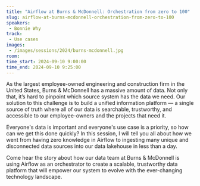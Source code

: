 ```yaml
---
title: "Airflow at Burns & McDonnell: Orchestration from zero to 100"
slug: airflow-at-burns-mcdonnell-orchestration-from-zero-to-100
speakers:
 - Bonnie Why
track:
 - Use cases
images:
 - /images/sessions/2024/burns-mcdonnell.jpg 
room: 
time_start: 2024-09-10 9:00:00
time_end: 2024-09-10 9:25:00
---
```


As the largest employee-owned engineering and construction firm in the United States, Burns & McDonnell has a massive amount of data. Not only that,  it’s hard to pinpoint which source system has the data we need. Our solution to this challenge is to build a unified information platform — a single source of truth where all of our data is searchable, trustworthy, and accessible to our employee-owners and the projects that need it.

Everyone's data is important and everyone's use case is a priority, so how can we get this done quickly? In this session, I will tell you all about how we went from having zero knowledge in Airflow to ingesting many unique and disconnected data sources into our data lakehouse in less than a day. 

Come hear the story about how our data team at Burns & McDonnell is using Airflow as an orchestrator to create a scalable, trustworthy data platform that will empower our system to evolve with the ever-changing technology landscape.